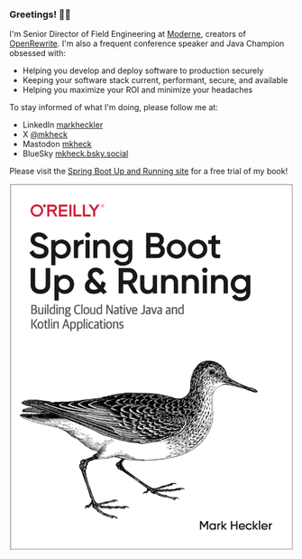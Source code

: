 ### Greetings! 🖖😐

<!--
**mkheck/mkheck** is a ✨ _special_ ✨ repository because its `README.md` (this file) appears on your GitHub profile.

Here are some ideas to get you started:

- 🔭 I’m currently working on ...
- 🌱 I’m currently learning ...
- 👯 I’m looking to collaborate on ...
- 🤔 I’m looking for help with ...
- 💬 Ask me about ...
- 📫 How to reach me: ...
- 😄 Pronouns: ...
- ⚡ Fun fact: ...
-->

I'm Senior Director of Field Engineering at [Moderne](https://moderne.ai), creators of [OpenRewrite](https://docs.openrewrite.org/). I'm also a frequent conference speaker and Java Champion obsessed with:

- Helping you develop and deploy software to production securely
- Keeping your software stack current, performant, secure, and available
- Helping you maximize your ROI and minimize your headaches

To stay informed of what I'm doing, please follow me at:

- LinkedIn [markheckler](https://www.linkedin.com/in/markheckler/)
- X [@mkheck](https://X.com/mkheck)
- Mastodon [mkheck](https://mastodon.cloud/@mkheck)
- BlueSky [mkheck.bsky.social](https://bsky.app/profile/mkheck.bsky.social)

Please visit the [Spring Boot Up and Running site](https://bitly.com/springbootbook) for a free trial of my book!

![Spring Boot Up and Running!](https://github.com/mkheck/mkheck/blob/master/COVER_B%26W_SBUR.png)
